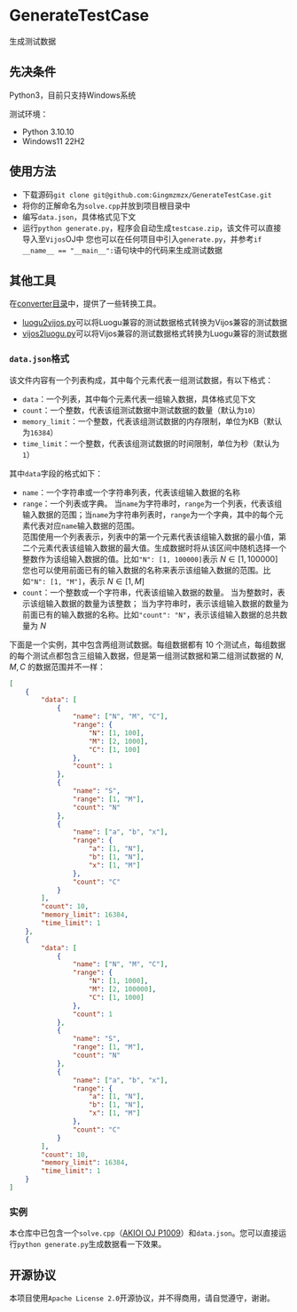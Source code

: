 # GenerateTestCase
生成测试数据

## 先决条件
Python3，目前只支持Windows系统  

测试环境：
- Python 3.10.10
- Windows11 22H2

## 使用方法
- 下载源码`git clone git@github.com:Gingmzmzx/GenerateTestCase.git`
- 将你的正解命名为`solve.cpp`并放到项目根目录中
- 编写`data.json`，具体格式见下文
- 运行`python generate.py`，程序会自动生成`testcase.zip`，该文件可以直接导入至`Vijos`OJ中
  您也可以在任何项目中引入`generate.py`，并参考`if __name__ == "__main__":`语句块中的代码来生成测试数据

## 其他工具
在[converter目录](/converter/)中，提供了一些转换工具。
- [luogu2vijos.py](/converter/luogu2vijos.py)可以将Luogu兼容的测试数据格式转换为Vijos兼容的测试数据
- [vijos2luogu.py](/converter/vijos2luogu.py)可以将Vijos兼容的测试数据格式转换为Luogu兼容的测试数据

### `data.json`格式
该文件内容有一个列表构成，其中每个元素代表一组测试数据，有以下格式：
- `data`：一个列表，其中每个元素代表一组输入数据，具体格式见下文
- `count`：一个整数，代表该组测试数据中测试数据的数量（默认为`10`）
- `memory_limit`：一个整数，代表该组测试数据的内存限制，单位为KB（默认为`16384`）
- `time_limit`：一个整数，代表该组测试数据的时间限制，单位为秒（默认为`1`）

其中`data`字段的格式如下：
- `name`：一个字符串或一个字符串列表，代表该组输入数据的名称
- `range`：一个列表或字典。
  当`name`为字符串时，`range`为一个列表，代表该组输入数据的范围；当`name`为字符串列表时，`range`为一个字典，其中的每个元素代表对应`name`输入数据的范围。  
  范围使用一个列表表示，列表中的第一个元素代表该组输入数据的最小值，第二个元素代表该组输入数据的最大值。生成数据时将从该区间中随机选择一个整数作为该组输入数据的值。比如`"N": [1, 100000]`表示 $`N \in [1, 100000]`$  
  您也可以使用前面已有的输入数据的名称来表示该组输入数据的范围。比如`"N": [1, "M"]`，表示 $`N \in [1, M]`$
- `count`：一个整数或一个字符串，代表该组输入数据的数量。
  当为整数时，表示该组输入数据的数量为该整数；
  当为字符串时，表示该组输入数据的数量为前面已有的输入数据的名称。比如`"count": "N"`，表示该组输入数据的总共数量为 $`N`$

下面是一个实例，其中包含两组测试数据。每组数据都有 $`10`$ 个测试点，每组数据的每个测试点都包含三组输入数据，但是第一组测试数据和第二组测试数据的 $`N, M, C`$ 的数据范围并不一样：
```json
[
    {
        "data": [
            {
                "name": ["N", "M", "C"],
                "range": {
                    "N": [1, 100],
                    "M": [2, 1000],
                    "C": [1, 100]
                },
                "count": 1
            },
            {
                "name": "S",
                "range": [1, "M"],
                "count": "N"
            },
            {
                "name": ["a", "b", "x"],
                "range": {
                    "a": [1, "N"],
                    "b": [1, "N"],
                    "x": [1, "M"]
                },
                "count": "C"
            }
        ],
        "count": 10,
        "memory_limit": 16384,
        "time_limit": 1
    },
    {
        "data": [
            {
                "name": ["N", "M", "C"],
                "range": {
                    "N": [1, 1000],
                    "M": [2, 100000],
                    "C": [1, 1000]
                },
                "count": 1
            },
            {
                "name": "S",
                "range": [1, "M"],
                "count": "N"
            },
            {
                "name": ["a", "b", "x"],
                "range": {
                    "a": [1, "N"],
                    "b": [1, "N"],
                    "x": [1, "M"]
                },
                "count": "C"
            }
        ],
        "count": 10,
        "memory_limit": 16384,
        "time_limit": 1
    }
]
```

### 实例
本仓库中已包含一个`solve.cpp`（[AKIOI OJ P1009](https://oj.xzynb.top/p/1009)）和`data.json`。您可以直接运行`python generate.py`生成数据看一下效果。

## 开源协议
本项目使用`Apache License 2.0`开源协议，并不得商用，请自觉遵守，谢谢。
